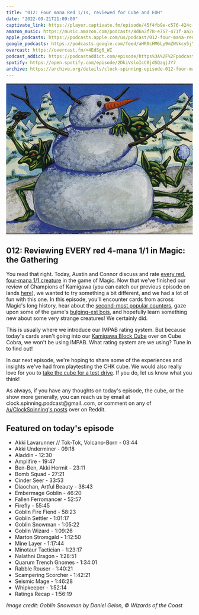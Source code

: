 ```yaml
---
title: "012: Four mana Red 1/1s, reviewed for Cube and EDH"
date: "2022-09-21T21:09:00"
captivate_link: https://player.captivate.fm/episode/45f4fb9e-c576-424c-acc1-f1690611f482
amazon_music: https://music.amazon.com/podcasts/8d6a2f78-e757-471f-aa2c-47afe84c72db/episodes/b98671e2-d11f-43e9-8478-3af1083dee23/clock-spinning%E2%80%94magic-the-gathering-history-012-four-mana-red-1-1s
apple_podcasts: https://podcasts.apple.com/us/podcast/012-four-mana-red-1-1s/id1611106302?i=1000580267470
google_podcasts: https://podcasts.google.com/feed/aHR0cHM6Ly9mZWVkcy5jYXB0aXZhdGUuZm0vY2xvY2stc3Bpbm5pbmcv/episode/NDVmNGZiOWUtYzU3Ni00MjRjLWFjYzEtZjE2OTA2MTFmNDgy
overcast: https://overcast.fm/+4EdSg6_WI
podcast_addict: https://podcastaddict.com/episode/https%3A%2F%2Fpodcasts.captivate.fm%2Fmedia%2Fb94a7fed-feec-48c4-8223-6bac68f7c6f8%2FClock-20Spinning-20Episode-20012-20-20Four-20Mana-20Red-201-1s-converted.mp3&podcastId=3861161
spotify: https://open.spotify.com/episode/2DkiVsloIcC0jdSQzgjJY7
archive: https://archive.org/details/clock-spinning-episode-012-four-mana-red-1-1s
---
```


![Goblin Snowman](./tsb-64-goblin-snowman.jpg)

## 012: Reviewing EVERY red 4-mana 1/1 in Magic: the Gathering

You read that right. Today, Austin and Connor discuss and rate [every red, four-mana 1/1 creature](https://scryfall.com/search?q=mv%3D4+t%3Dcreature+c%3Dr+pow%3D1+tou%3D1+-border%3Asilver+is%3Afirstprinting) in the game of Magic. Now that we've finished our review of Champions of Kamigawa (you can catch our previous episode on lands [here](https://clockspinning.com/episode-11-lands-review/)), we wanted to try something a bit different, and we had a lot of fun with this one. In this episode, you'll encounter cards from across Magic's long history, hear about the [second-most popular counters](https://twitter.com/maro254/status/780387010863177728), gaze upon some of the game's [bulging-est bois](https://scryfall.com/card/ody/228/whipkeeper), and hopefully learn something new about some very strange creatures! We certainly did.

This is usually where we introduce our IMPAB rating system. But because today's cards aren't going into our [Kamigawa Block Cube](https://cubecobra.com/cube/overview/clock-spinning-chk) over on Cube Cobra, we won't be using IMPAB. What rating system are we using? Tune in to find out!

In our next episode, we're hoping to share some of the experiences and insights we've had from playtesting the CHK cube. We would also really love for you to [take the cube for a test drive](https://cubecobra.com/cube/playtest/clock-spinning-chk). If you do, let us know what you think!

As always, if you have any thoughts on today's episode, the cube, or the show more generally, you can reach us by email at clock.spinning.podcast@gmail..com, or comment on any of [/u/ClockSpinning's posts](https://www.reddit.com/user/ClockSpinning) over on Reddit.

## Featured on today's episode

* Akki Lavarunner // Tok-Tok, Volcano-Born - 03:44
* Akki Underminer - 09:18
* Aladdin - 12:30
* Amplifire - 19:47
* Ben-Ben, Akki Hermit - 23:11
* Bomb Squad - 27:21
* Cinder Seer - 33:53
* Diaochan, Artful Beauty - 38:43
* Embermage Goblin - 46:20
* Fallen Ferromancer - 52:57
* Firefly - 55:45
* Goblin Fire Fiend - 58:23
* Goblin Settler - 1:01:17
* Goblin Snowman - 1:05:22
* Goblin Wizard - 1:09:26
* Marton Stromgald - 1:12:50
* Mine Layer - 1:17:44
* Minotaur Tactician - 1:23:17
* Nalathni Dragon - 1:28:51
* Quarum Trench Gnomes - 1:34:01
* Rabble Rouser - 1:40:21
* Scampering Scorcher - 1:42:21
* Seismic Mage - 1:46:28
* Whipkeeper - 1:52:14
* Ratings Recap - 1:56:19

_Image credit: Goblin Snowman by Daniel Gelon, © Wizards of the Coast_
